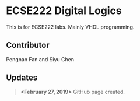 # ECSE222 Digital Logics
This is for ECSE222 labs. Mainly VHDL programming.

## Contributor
Pengnan Fan and Siyu Chen

## Updates
> **<February 27, 2019>** GitHub page created.
